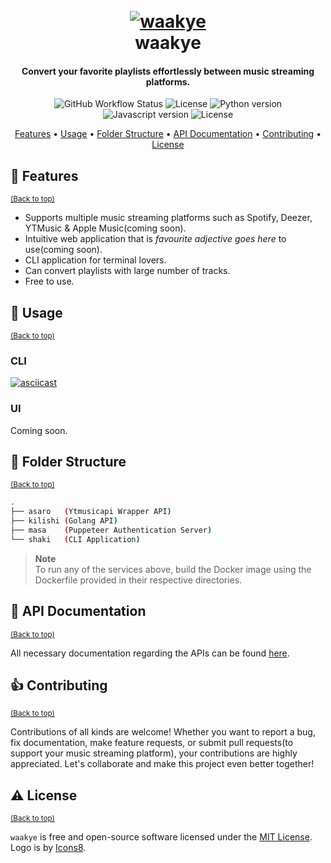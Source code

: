<h1 align="center">
  <br>
  <a href="http://waakye.prettyirrelevant.wtf"><img src="https://res.cloudinary.com/dybhjquqy/image/upload/v1684839435/waakye_xva44d.png" alt="waakye"></a>
  <br>
  waakye
  <br>
</h1>

<h4 align="center">Convert your favorite playlists effortlessly between music streaming platforms.</h4>

<p align="center">
  <img alt="GitHub Workflow Status" src="https://img.shields.io/github/actions/workflow/status/prettyirrelevant/waakye/ci.yml?branch=main&style=for-the-badge&logo=github">
  <img src="https://img.shields.io/badge/Go-1.19+-00ADD8?style=for-the-badge&logo=go" alt="License">
  <img src="https://img.shields.io/badge/Python-3.9+-1f425f.svg?style=for-the-badge&logo=python" alt="Python version">
  <img src="https://img.shields.io/badge/Javascript-F7DF1E.svg?style=for-the-badge&logo=JavaScript&logoColor=white" alt="Javascript version">
  <img src="https://img.shields.io/github/license/prettyirrelevant/waakye.svg?style=for-the-badge" alt="License">
</p>

<p align="center">
  <a href="#-features">Features</a> •
  <a href="#-usage">Usage</a> •
  <a href="#-folder-structure">Folder Structure</a> •
  <a href="#-api-documentation">API Documentation</a> •
  <a href="#-contributing">Contributing</a> •
  <a href="#-license">License</a>
</p>


## 🎯 Features
<sup>[(Back to top)](#--------waakye--)</sup>

- Supports multiple music streaming platforms such as Spotify, Deezer, YTMusic & Apple Music(coming soon).
- Intuitive web application that is *favourite adjective goes here* to use(coming soon).
- CLI application for terminal lovers.
- Can convert playlists with large number of tracks.
- Free to use.


## 🤹 Usage
<sup>[(Back to top)](#--------waakye--)</sup>
### CLI
[![asciicast](https://asciinema.org/a/TGtOlT3aGj7TMtaW1e03CfV8n.svg)](https://asciinema.org/a/TGtOlT3aGj7TMtaW1e03CfV8n)

### UI
Coming soon.


## 🌵 Folder Structure
<sup>[(Back to top)](#--------waakye--)</sup>

```sh
.
├── asaro   (Ytmusicapi Wrapper API)
├── kilishi (Golang API)
├── masa    (Puppeteer Authentication Server)
└── shaki   (CLI Application)
```

> **Note** <br>
> To run any of the services above, build the Docker image using the Dockerfile provided in their respective directories.

## 📜 API Documentation
<sup>[(Back to top)](#--------waakye--)</sup>

All necessary documentation regarding the APIs can be found [here](https://documenter.getpostman.com/view/18767512/2s93m8z1Dd).

## 👍 Contributing
<sup>[(Back to top)](#--------waakye--)</sup>

Contributions of all kinds are welcome! Whether you want to report a bug, fix documentation, make feature requests, or submit pull requests(to support your music streaming platform), your contributions are highly appreciated. Let's collaborate and make this project even better together!


## ⚠️ License
<sup>[(Back to top)](#--------waakye--)</sup>

`waakye` is free and open-source software licensed under the [MIT License](https://github.com/prettyirrelevant/waakye/blob/main/LICENSE.md). Logo is by [Icons8](https://icons8.com/icon/d2CXqaKsX8S8/playlist).
